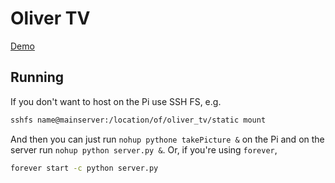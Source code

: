 # Oliver TV

[Demo](http://olivertv.duckdns.org)

## Running

If you don't want to host on the Pi use SSH FS, e.g.

```bash
sshfs name@mainserver:/location/of/oliver_tv/static mount
```

And then you can just run ```nohup pythone takePicture &``` on the Pi and on the server run ```nohup python server.py &```. Or, if you're using ```forever```,

```bash
forever start -c python server.py
```


